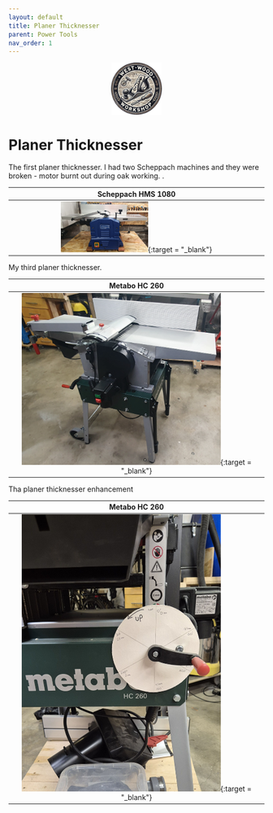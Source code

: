 ```yaml
---
layout: default
title: Planer Thicknesser
parent: Power Tools
nav_order: 1
---
```


<p align="center"> <img src="../media/www_logo.png" width="20%" height="20%"/> </p>

#  Planer Thicknesser

The first planer thicknesser. I had two Scheppach machines and they were broken - motor burnt out during oak working. 
.

|                                                                       Scheppach HMS 1080                                                                       |
|:--------------------------------------------------------------------------------------------------------------------------------------------------------------:|
| [<img alt="image" height="35%" src="/media/Scheppach_HMS_1080.jpg" width="35%"/>](https://garlatti.github.io/media/Scheppach_HMS_1080.jpg){:target = "_blank"} | 

My third planer thicknesser.  

|                                                                    Metabo HC 260                                                                     |
|:----------------------------------------------------------------------------------------------------------------------------------------------------:|
|  [<img alt="image" height="80%" src="/media/Metabo_HC260.jpg" width="80%"/>](https://garlatti.github.io/media/Metabo_HC260.jpg){:target = "_blank"}  |  [<img alt="image" height="80%" src="/media/Metabo_HC260_1.jpg" width="80%"/>](https://garlatti.github.io/media/Metabo_HC260_1.jpg){:target = "_blank"}  | 

Tha planer thicknesser enhancement  

|                                                                    Metabo HC 260                                                                     |
|:----------------------------------------------------------------------------------------------------------------------------------------------------:|
|  [<img alt="image" height="80%" src="/media/Planer_Thicknesser_Enhancement.jpg" width="80%"/>](https://garlatti.github.io/media/Planer_Thicknesser_Enhancement.jpg){:target = "_blank"}   | 


